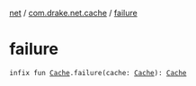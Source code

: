 [net](../index.md) / [com.drake.net.cache](index.md) / [failure](./failure.md)

# failure

`infix fun `[`Cache`](-cache/index.md)`.failure(cache: `[`Cache`](-cache/index.md)`): `[`Cache`](-cache/index.md)